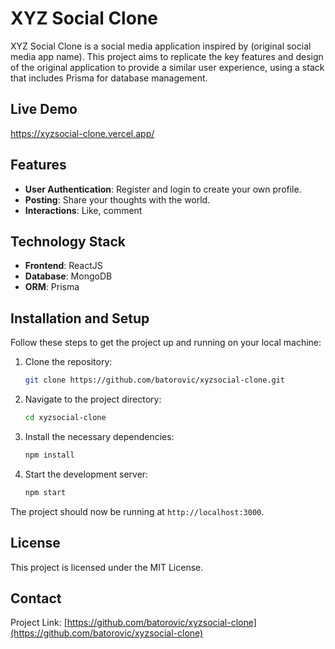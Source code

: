 # XYZ Social Clone

XYZ Social Clone is a social media application inspired by (original social media app name). This project aims to replicate the key features and design of the original application to provide a similar user experience, using a stack that includes Prisma for database management.

## Live Demo
https://xyzsocial-clone.vercel.app/

## Features

- **User Authentication**: Register and login to create your own profile.
- **Posting**: Share your thoughts with the world.
- **Interactions**: Like, comment


## Technology Stack

- **Frontend**: ReactJS
- **Database**: MongoDB
- **ORM**: Prisma


## Installation and Setup

Follow these steps to get the project up and running on your local machine:

1. Clone the repository:
    ```bash
    git clone https://github.com/batorovic/xyzsocial-clone.git
    ```
2. Navigate to the project directory:
    ```bash
    cd xyzsocial-clone
    ```
3. Install the necessary dependencies:
    ```bash
    npm install
    ```
4. Start the development server:
    ```bash
    npm start
    ```

The project should now be running at `http://localhost:3000`.

## License

This project is licensed under the MIT License. 

## Contact



Project Link: [https://github.com/batorovic/xyzsocial-clone](https://github.com/batorovic/xyzsocial-clone)





